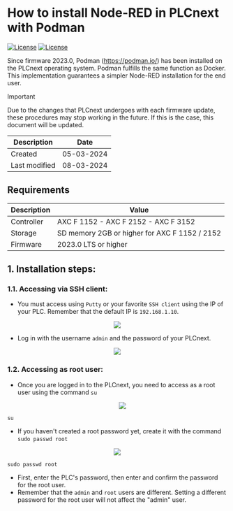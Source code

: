 # How to install Node-RED in PLCnext with Podman
[![License](https://img.shields.io/badge/License-MIT-blue.svg)](MIT_LICENSE)
[![License](https://img.shields.io/badge/License-Apache_2.0-blue.svg)](https://www.apache.org/licenses/LICENSE-2.0)

Since firmware 2023.0, Podman (https://podman.io/) has been installed on the PLCnext operating system. Podman fulfills the same function as Docker. This implementation guarantees a simpler Node-RED installation for the end user.

> [!IMPORTANT]
> Due to the changes that PLCnext undergoes with each firmware update, these procedures may stop working in the future. If this is the case, this document will be updated.

|Description   | Date       |
|--------------|------------|
|Created       | 05-03-2024 |
|Last modified | 08-03-2024 |

## Requirements

|Description   | Value      |
|--------------|------------|
|Controller    | AXC F 1152 - AXC F 2152 - AXC F 3152 |
|Storage       | SD memory 2GB or higher for AXC F 1152 / 2152 |
|Firmware      | 2023.0 LTS or higher |

## 1. Installation steps:

### 1.1. Accessing via SSH client:

- You must access using ```Putty``` or your favorite ```SSH client``` using the IP of your PLC. Remember that the default IP is ```192.168.1.10```.
  
<p align="center">
  <img src="https://i.ibb.co/6s8Jt29/Putty.png">
</p>

- Log in with the username ```admin``` and the password of your PLCnext.
  
<p align="center">
  <img src="https://i.ibb.co/VYDhXqL/Putty1.png">
</p>

### 1.2. Accessing as root user:

- Once you are logged in to the PLCnext, you need to access as a root user using the command ```su```

  <p align="center">
  <img src="https://i.ibb.co/kc091hS/Putty2.png">
</p>

```
su
```
- If you haven't created a root password yet, create it with the command ```sudo passwd root```
  
<p align="center">
  <img src="https://i.ibb.co/Smz00bh/Putty3.png">
</p>
  
```
sudo passwd root
```
- First, enter the PLC's password, then enter and confirm the password for the root user.
- Remember that the ```admin``` and ```root``` users are different. Setting a different password for the root user will not affect the "admin" user.
